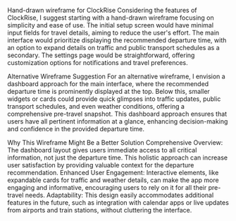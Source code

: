 Hand-drawn wireframe for ClockRise
Considering the features of ClockRise, I suggest starting with a hand-drawn wireframe focusing on simplicity and ease of use. The initial setup screen would have minimal input fields for travel details, aiming to reduce the user's effort. The main interface would prioritize displaying the recommended departure time, with an option to expand details on traffic and public transport schedules as a secondary. The settings page would be straightforward, offering customization options for notifications and travel preferences.

Alternative Wireframe Suggestion
For an alternative wireframe, I envision a dashboard approach for the main interface, where the recommended departure time is prominently displayed at the top. Below this, smaller widgets or cards could provide quick glimpses into traffic updates, public transport schedules, and even weather conditions, offering a comprehensive pre-travel snapshot. This dashboard approach ensures that users have all pertinent information at a glance, enhancing decision-making and confidence in the provided departure time.

Why This Wireframe Might Be a Better Solution
Comprehensive Overview: The dashboard layout gives users immediate access to all critical information, not just the departure time. This holistic approach can increase user satisfaction by providing valuable context for the departure recommendation.
Enhanced User Engagement: Interactive elements, like expandable cards for traffic and weather details, can make the app more engaging and informative, encouraging users to rely on it for all their pre-travel needs.
Adaptability: This design easily accommodates additional features in the future, such as integration with calendar apps or live updates from airports and train stations, without cluttering the interface.
